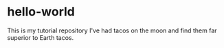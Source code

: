 # hello-world
This is my tutorial repository
I've had tacos on the moon and find them far superior to Earth tacos.

